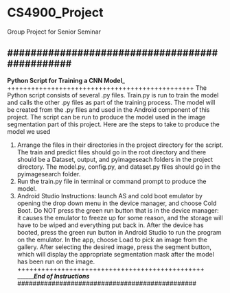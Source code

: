 # CS4900_Project
Group Project for Senior Seminar



###############################################
-----------------------------------------------
____Python Script for Training a CNN Model_____
+++++++++++++++++++++++++++++++++++++++++++++++
The Python script consists of several .py files. Train.py is run to train the model and calls the other .py files as part of the training process.
The model will be created from the .py files and used in the Android component of this project. The script can be run to produce the model used in the image segmentation part of this project. 
Here are the steps to take to produce the model we used
1. Arrange the files in their directories in the project directory for the script. The train and predict files should go in the root directory and there should be a Dataset, output, and pyimageseach folders in the project directory.
The model.py, config.py, and dataset.py files should go in the pyimagesearch folder.
2. Run the train.py file in terminal or command prompt to produce the model.
3. Android Studio Instructions: launch AS and cold boot emulator by opening the drop down menu in the device manager, and choose Cold Boot. Do NOT press the green run button that is in the device manager: it causes the emulator to freeze up for some reason, and the storage will have to be wiped and everything put back in. After the device has booted, press the green run button in Android Studio to run the program on the emulator. In the app, choose Load to pick an image from the gallery. After selecting the desired image, press the segment button, which will display the appropriate segmentation mask after the model has been run on the image.
+++++++++++++++++++++++++++++++++++++++++++++++
_________________End of Instructions___________
###############################################
